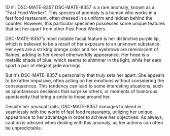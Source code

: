 ID # : DSC-MATE-8357
DSC-MATE-8357 is a rare anomaly, known as a "Fast Food Worker". This species of anomaly is a human who works in a fast food restaurant, often dressed in a uniform and hidden behind the counter. However, this particular specimen possesses some unique features that set her apart from other Fast Food Workers.

DSC-MATE-8357's most notable facial feature is her distinctive purple lip, which is believed to be a result of her exposure to an unknown substance. Her eyes are a striking orange color and her eyebrows are reminiscent of flames, adding to her overall otherworldly appearance. Her head is a metallic shade of blue, which seems to shimmer in the light, while her ears sport a pair of elegant jade earrings.

But it's DSC-MATE-8357's personality that truly sets her apart. She appears to be rather impulsive, often acting on her emotions without considering the consequences. This tendency can lead to some interesting situations, such as spontaneous decisions that surprise others, or moments of humorous spontaneity that bring a smile to those around her.

Despite her unusual traits, DSC-MATE-8357 manages to blend in seamlessly with the world of fast food restaurants, utilizing her unique appearance to her advantage in order to achieve her objectives. As always, caution is advised when dealing with this anomaly, as her actions can often be unpredictable.